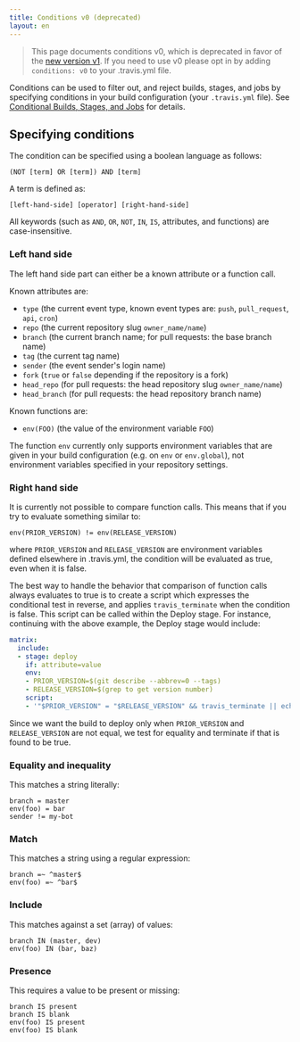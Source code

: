 ```yaml
---
title: Conditions v0 (deprecated)
layout: en
---
```


> This page documents conditions v0, which is deprecated in favor of the [new
> version v1](/user/conditions-v1). If you need to use v0 please opt in by
> adding `conditions: v0` to your .travis.yml file.

Conditions can be used to filter out, and reject builds, stages, and jobs by
specifying conditions in your build configuration (your `.travis.yml` file).
See [Conditional Builds, Stages, and Jobs](/user/conditional-builds-stages-jobs)
for details.

## Specifying conditions

The condition can be specified using a boolean language as follows:

```
(NOT [term] OR [term]) AND [term]
```

A term is defined as:

```
[left-hand-side] [operator] [right-hand-side]
```

All keywords (such as `AND`, `OR`, `NOT`, `IN`, `IS`, attributes, and
functions) are case-insensitive.

### Left hand side

The left hand side part can either be a known attribute or a function call.

Known attributes are:

* `type` (the current event type, known event types are: `push`, `pull_request`, `api`, `cron`)
* `repo` (the current repository slug `owner_name/name`)
* `branch` (the current branch name; for pull requests: the base branch name)
* `tag` (the current tag name)
* `sender` (the event sender's login name)
* `fork` (`true` or `false` depending if the repository is a fork)
* `head_repo` (for pull requests: the head repository slug `owner_name/name`)
* `head_branch` (for pull requests: the head repository branch name)

Known functions are:

* `env(FOO)` (the value of the environment variable `FOO`)

The function `env` currently only supports environment variables that are given
in your build configuration (e.g. on `env` or `env.global`), not environment
variables specified in your repository settings.

### Right hand side

It is currently not possible to compare function calls. This means that if you
try to evaluate something similar to:

`env(PRIOR_VERSION) != env(RELEASE_VERSION)`

where `PRIOR_VERSION` and `RELEASE_VERSION` are environment variables defined
elsewhere in .travis.yml, the condition will be evaluated as true, even when it
is false.

The best way to handle the behavior that comparison of function calls always evaluates to true is to create a script which expresses the conditional test in reverse, and applies `travis_terminate` when the condition is false. This
script can be called within the Deploy stage.  For instance, continuing with
the above example, the Deploy stage would include:

```yaml
matrix:
  include:
  - stage: deploy
    if: attribute=value
    env:
    - PRIOR_VERSION=$(git describe --abbrev=0 --tags)
    - RELEASE_VERSION=$(grep to get version number)
    script:
    - '"$PRIOR_VERSION" = "$RELEASE_VERSION" && travis_terminate || echo "Deploying latest version ..."'
```

Since we want the build to deploy only when `PRIOR_VERSION` and `RELEASE_VERSION`
are not equal, we test for equality and terminate if that is found to be true.

### Equality and inequality

This matches a string literally:

```
branch = master
env(foo) = bar
sender != my-bot
```

### Match

This matches a string using a regular expression:

```
branch =~ ^master$
env(foo) =~ ^bar$
```

### Include

This matches against a set (array) of values:

```
branch IN (master, dev)
env(foo) IN (bar, baz)
```

### Presence

This requires a value to be present or missing:

```
branch IS present
branch IS blank
env(foo) IS present
env(foo) IS blank
```

